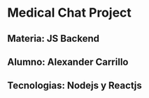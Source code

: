 # Medical Chat Project

## Materia: JS Backend

## Alumno: Alexander Carrillo

## Tecnologias: Nodejs y Reactjs
